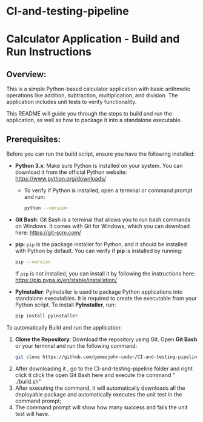 # CI-and-testing-pipeline
# Calculator Application - Build and Run Instructions

## Overview:
This is a simple Python-based calculator application with basic arithmetic operations like addition, subtraction, multiplication, and division. The application includes unit tests to verify functionality.

This README will guide you through the steps to build and run the application, as well as how to package it into a standalone executable.

## Prerequisites:
Before you can run the build script, ensure you have the following installed:

- **Python 3.x**: Make sure Python is installed on your system. You can download it from the official Python website: https://www.python.org/downloads/
  - To verify if Python is installed, open a terminal or command prompt and run:
    ```bash
    python --version
    ```

- **Git Bash**: Git Bash is a terminal that allows you to run bash commands on Windows. It comes with Git for Windows, which you can download here: https://git-scm.com/

- **pip**: `pip` is the package installer for Python, and it should be installed with Python by default. You can verify if **pip** is installed by running:
    ```bash
    pip --version
    ```

  If `pip` is not installed, you can install it by following the instructions here: https://pip.pypa.io/en/stable/installation/

- **PyInstaller**: PyInstaller is used to package Python applications into standalone executables. It is required to create the executable from your Python script. To install **PyInstaller**, run:
    ```bash
    pip install pyinstaller
    ```

To automatically Build and run the application: 

1. **Clone the Repository**:
   Download the repository using Git. Open **Git Bash** or your terminal and run the following command:
   ```bash
   git clone https://github.com/gomezjohn-coder/CI-and-testing-pipeline
2. After downloading it , go to the CI-and-testing-pipeline folder and right click it click the open Git Bash here 
and execute the command " ./build.sh" 
3. After executing the command, it will automatically downloads all the deployable package and automatically executes the unit test in the command prompt;
4. The command prompt will show how many success and fails the unit test will have.

